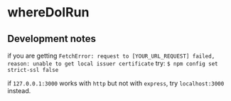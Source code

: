 # whereDoIRun

## Development notes

if you are getting ```FetchError: request to [YOUR_URL_REQUEST] failed, reason: unable to get local issuer certificate``` try:
```$ npm config set strict-ssl false```

if ```127.0.0.1:3000``` works with ```http``` but not with ```express```, try ```localhost:3000``` instead.